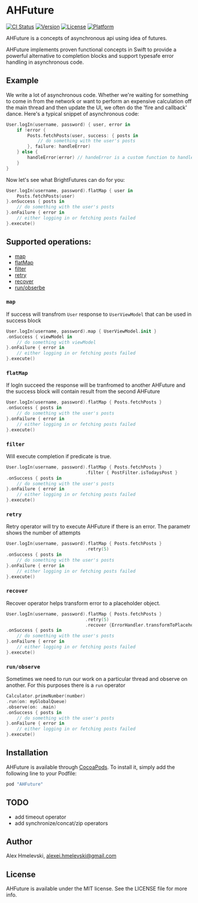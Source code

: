 # AHFuture

[![CI Status](http://img.shields.io/travis/AlexHmelevskiAG/AHFuture.svg?style=flat)](https://travis-ci.org/AlexHmelevskiAG/AHFuture)
[![Version](https://img.shields.io/cocoapods/v/AHFuture.svg?style=flat)](http://cocoapods.org/pods/AHFuture)
[![License](https://img.shields.io/cocoapods/l/AHFuture.svg?style=flat)](http://cocoapods.org/pods/AHFuture)
[![Platform](https://img.shields.io/cocoapods/p/AHFuture.svg?style=flat)](http://cocoapods.org/pods/AHFuture)

AHFuture is a concepts of asynchronous api using idea of futures.

AHFuture  implements proven functional concepts in Swift to provide a powerful alternative to completion blocks and support typesafe error handling in asynchronous code.


## Example
We write a lot of asynchronous code. Whether we're waiting for something to come in from the network or want to perform an expensive calculation off the main thread and then update the UI, we often do the 'fire and callback' dance. Here's a typical snippet of asynchronous code:

```swift
User.logIn(username, password) { user, error in
    if !error {
        Posts.fetchPosts(user, success: { posts in
            // do something with the user's posts
        }, failure: handleError)
    } else {
        handleError(error) // handeError is a custom function to handle errors
    }
}
```

Now let's see what BrightFutures can do for you:

```swift
User.logIn(username, password).flatMap { user in
    Posts.fetchPosts(user)
}.onSuccess { posts in
    // do something with the user's posts
}.onFailure { error in
    // either logging in or fetching posts failed
}.execute()
```

## Supported operations: 
 - [map](#map)
 - [flatMap](#flatMap)
 - [filter](#filter)
 - [retry](#retry)
 - [recover](#recover)
 - [run/obserbe](#run/observe)

### `map`
If success will transfrom `User` response to `UserViewModel` that can be used in success block
```swift
User.logIn(username, password).map { UserViewModel.init }
.onSuccess { viewModel in
    // do something with viewModel
}.onFailure { error in
    // either logging in or fetching posts failed
}.execute()
```

### `flatMap`

If logIn succeed the response will be tranfromed to another AHFuture and the success block will contain result from the second AHFuture
```swift
User.logIn(username, password).flatMap { Posts.fetchPosts }
.onSuccess { posts in
    // do something with the user's posts
}.onFailure { error in
    // either logging in or fetching posts failed
}.execute()
```

### `filter`
Will execute completion if predicate is true. 
```swift
User.logIn(username, password).flatMap { Posts.fetchPosts }
							  .filter { PostFilter.isTodaysPost }
.onSuccess { posts in
    // do something with the user's posts
}.onFailure { error in
    // either logging in or fetching posts failed
}.execute()
```
### `retry`
Retry operator will try to execute AHFuture if there is an error. The parametr shows the number of attempts
```swift
User.logIn(username, password).flatMap { Posts.fetchPosts }
							  .retry(5)
.onSuccess { posts in
    // do something with the user's posts
}.onFailure { error in
    // either logging in or fetching posts failed
}.execute()
```

### `recover`
Recover operator helps transform error to a placeholder object.
```swift
User.logIn(username, password).flatMap { Posts.fetchPosts }
							  .retry(5)
                              .recover {ErrorHandler.transformToPlaceholderModel}
.onSuccess { posts in
    // do something with the user's posts
}.onFailure { error in
    // either logging in or fetching posts failed
}.execute()
```

### `run/observe`
Sometimes we need to run our work on a particular thread and observe on another. For this purposes there is a `run` operator

```swift
Calculator.primeNumber(number)
.run(on: myGlobalQueue)
.observe(on: .main)
.onSuccess { posts in
    // do something with the user's posts
}.onFailure { error in
    // either logging in or fetching posts failed
}.execute()
```


## Installation

AHFuture is available through [CocoaPods](http://cocoapods.org). To install
it, simply add the following line to your Podfile:

```ruby
pod "AHFuture"
```

## TODO
- add timeout operator
- add synchronize/concat/zip operators


## Author

Alex Hmelevski, alexei.hmelevski@gmail.com

## License

AHFuture is available under the MIT license. See the LICENSE file for more info.

